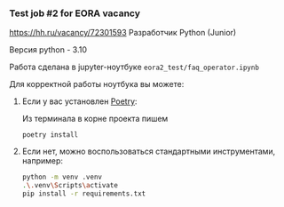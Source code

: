 ### Test job #2 for EORA vacancy 

https://hh.ru/vacancy/72301593
Разработчик Python (Junior)

Версия python - 3.10

Работа сделана в jupyter-ноутбуке `eora2_test/faq_operator.ipynb`

Для корректной работы ноутбука вы можете:
1. Если у вас установлен [Poetry](https://python-poetry.org/):

    Из терминала в корне проекта пишем
    ```shell
    poetry install
    ```
2. Если нет, можно воспользоваться стандартными инструментами, например:
    ```bash
    python -m venv .venv
   .\.venv\Scripts\activate
   pip install -r requirements.txt
    ```
